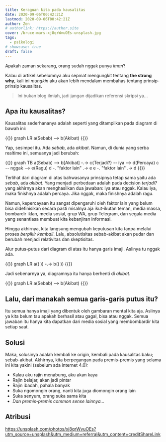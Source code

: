 ```yaml
---
title: Keraguan kita pada kausalitas
date: 2020-09-06T00:42:21Z
lastmod: 2020-09-06T00:42:21Z
author: Zen
# authorlink: https://author.site
cover: /bruce-mars-xj8qrWvuOEs-unsplash.jpg
tags:
  - psikologi
# showcase: true
draft: false
---
```


Apakah zaman sekarang, orang sudah nggak punya _iman_?

<!--more-->

Kalau di artikel sebelumnya aku sepmat mengungkit tentang **the strong why**, kali ini _mungkin_ aku akan lebih mendalam membahas tentang prinsip-prinsip kausalitas.

> Ini bukan blog ilmiah, jadi jangan dijadikan referensi skripsi ya...

## Apa itu kausalitas?

Kausalitas sederhananya adalah seperti yang ditampilkan pada diagram di bawah ini:

{{<mermaid>}}
graph LR
a(Sebab) --> b(Akibat)
{{</mermaid>}}

Yap, sesimpel itu. Ada _sebab_, ada _akibat_. Namun, di dunia yang serba realtime ini, semuanya jadi berubah:

{{<mermaid>}}
graph TB
a(Sebab) --> b[Akibat] -.-> c{Terjadi?} -- iya --> d(Percaya)
c -- nggak --> e(Ragu)
d -. "faktor lain" .-> e
e -. "faktor lain" .-> d
{{</mermaid>}}

Terlihat dari diagram di atas bahwasanya prinsipnya tetap sama yaitu ada _sebab_, ada _akibat_. Yang menjadi perbedaan adalah pada decision _terjadi?_ yang akhirnya akan menghasilkan dua jawaban: iya atau nggak. Kalau iya, maka finishnya adalah percaya. Jika nggak, maka finishnya adalah ragu.

Namun, kepercayaan itu sangat dipengaruhi oleh faktor lain yang belum bisa didefinisikan secara pasti misalnya aja ikut-ikutan teman, media massa, bombardir iklan, media sosial, grup WA, grup Telegram, dan segala media yang senantiasa membuat kita kebanjiran informasi.

Hingga akhirnya, kita langsung mengubah keputusan kita tanpa melalui proses _berpikir kembali_. Lalu, absolutisitas sebab-akibat akan pudar dan berubah menjadi relativitas dan skeptisitas.

Alur putus-putus dari diagram di atas itu hanya garis imaji. Aslinya tu nggak ada.

{{<mermaid>}}
graph LR
a((&nbsp;)) -.-> b((&nbsp;))
{{</mermaid>}}

Jadi sebenarnya ya, diagramnya itu hanya berhenti di _akibat_.

{{<mermaid>}}
graph LR
a(Sebab) --> b(Akibat)
{{</mermaid>}}

## Lalu, dari manakah semua garis-garis putus itu?

Itu semua hanya imaji yang dibentuk oleh gambaran mental kita aja. Aslinya ya kita belum tau apakah berhasil atau gagal, bisa atau nggak. Semua jawaban itu hanya kita dapatkan dari media sosial yang membombardir kita setiap saat.

## Solusi

Maka, solusinya adalah kembali ke origin, kembali pada kausalitas baku; sebab-akibat. Akhirnya, kita berpegangan pada premis-premis yang selama ini kita yakini (sebelum ada internet 4.0):

- Kalau aku rajin menabung, aku akan kaya
- Rajin belajar, akan jadi pintar
- Rajin ibadah, pahala banyak
- Suka ngomongin orang, nanti kita juga diomongin orang lain
- Suka senyum, orang suka sama kita
- _Dan premis-premis common sense lainnya..._

## Atribusi

<https://unsplash.com/photos/xj8qrWvuOEs?utm_source=unsplash&utm_medium=referral&utm_content=creditShareLink>